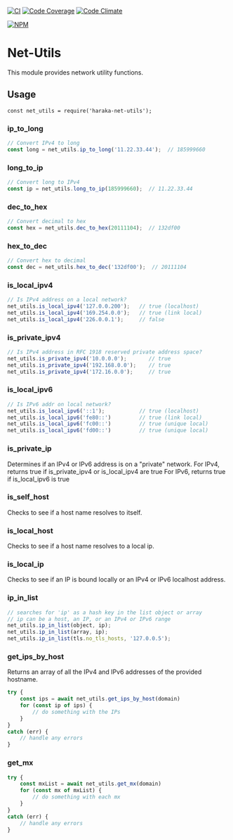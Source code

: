 [![CI][ci-img]][ci-url]
[![Code Coverage][cov-img]][cov-url]
[![Code Climate][clim-img]][clim-url]

[![NPM][npm-img]][npm-url]

# Net-Utils

This module provides network utility functions.

## Usage

`const net_utils = require('haraka-net-utils');`

### ip_to_long

```js
// Convert IPv4 to long
const long = net_utils.ip_to_long('11.22.33.44');  // 185999660
```

### long_to_ip

```js
// Convert long to IPv4
const ip = net_utils.long_to_ip(185999660);  // 11.22.33.44
```

### dec_to_hex

```js
// Convert decimal to hex
const hex = net_utils.dec_to_hex(20111104);  // 132df00
```

### hex_to_dec

```js
// Convert hex to decimal
const dec = net_utils.hex_to_dec('132df00');  // 20111104
```

### is_local_ipv4

```js
// Is IPv4 address on a local network?
net_utils.is_local_ipv4('127.0.0.200');   // true (localhost)
net_utils.is_local_ipv4('169.254.0.0');   // true (link local)
net_utils.is_local_ipv4('226.0.0.1');     // false
```

### is_private_ipv4

```js
// Is IPv4 address in RFC 1918 reserved private address space?
net_utils.is_private_ipv4('10.0.0.0');       // true
net_utils.is_private_ipv4('192.168.0.0');    // true
net_utils.is_private_ipv4('172.16.0.0');     // true
```

### is_local_ipv6

```js
// Is IPv6 addr on local network?
net_utils.is_local_ipv6('::1');           // true (localhost)
net_utils.is_local_ipv6('fe80::')         // true (link local)
net_utils.is_local_ipv6('fc00::')         // true (unique local)
net_utils.is_local_ipv6('fd00::')         // true (unique local)
```

### is_private_ip

Determines if an IPv4 or IPv6 address is on a "private" network.
For IPv4, returns true if is_private_ipv4 or is_local_ipv4 are true
For IPv6, returns true if is_local_ipv6 is true

### is_self_host

Checks to see if a host name resolves to itself.

### is_local_host

Checks to see if a host name resolves to a local ip.

### is_local_ip

Checks to see if an IP is bound locally or an IPv4 or IPv6 localhost address.

### ip_in_list

```js
// searches for 'ip' as a hash key in the list object or array
// ip can be a host, an IP, or an IPv4 or IPv6 range
net_utils.ip_in_list(object, ip);
net_utils.ip_in_list(array, ip);
net_utils.ip_in_list(tls.no_tls_hosts, '127.0.0.5');
```

### get_ips_by_host

Returns an array of all the IPv4 and IPv6 addresses of the provided hostname.

```js
try {
    const ips = await net_utils.get_ips_by_host(domain)
    for (const ip of ips) {
        // do something with the IPs
    }
}
catch (err) {
    // handle any errors
}
```

### get_mx

```js
try {
    const mxList = await net_utils.get_mx(domain)
    for (const mx of mxList) {
        // do something with each mx
    }
}
catch (err) {
    // handle any errors
}
```

[ci-img]: https://github.com/haraka/haraka-net-utils/actions/workflows/ci.yml/badge.svg
[ci-url]: https://github.com/haraka/haraka-net-utils/actions/workflows/ci.yml
[cov-img]: https://codecov.io/github/haraka/haraka-net-utils/coverage.svg
[cov-url]: https://codecov.io/github/haraka/haraka-net-utils
[clim-img]: https://codeclimate.com/github/haraka/haraka-net-utils/badges/gpa.svg
[clim-url]: https://codeclimate.com/github/haraka/haraka-net-utils
[npm-img]: https://nodei.co/npm/haraka-net-utils.png
[npm-url]: https://www.npmjs.com/package/haraka-net-utils
